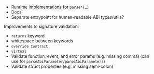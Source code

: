 - Runtime implementations for `parse*(…)`
- Docs
- Separate entrypoint for human-readable ABI types/utils?

Improvements to signature validation:

- `returns` keyword
- whitespace between keywords
- `override Contract`
- `virtual`
- Validate function, event, and error params (e.g. missing comma) (can use for `parseAbiParameter`/`parseAbiParameters`)
- Validate struct properties (e.g. missing semi-colon)
